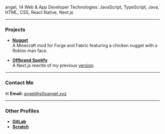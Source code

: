 angel, 14
Web & App Developer
Technologies: JavaScript, TypeScript, Java, HTML, CSS, React Native, Next.js

---

### Projects

- **[Nugget](https://github.com/sillyangel/nugget)**  
  A Minecraft mod for Forge and Fabric featuring a chicken nugget with a Roblox man face.  

- **[Offbrand Spotify](https://github.com/sillyangel/project-still)**  
  A Next.js rewrite of my previous [version](https://playmusichtml.web.app/).  

---

### Contact Me

✉ **Email:** [angel@sillyangel.xyz](mailto:angel@sillyangel.xyz)

---

### Other Profiles

- **[GitLab](https://gitlab.com/sillyangel)**
- **[Scratch](https://scratch.mit.edu/users/sillyangel3/)**
